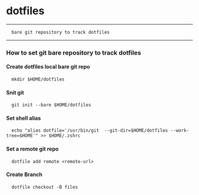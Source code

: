 # dotfiles
****
      bare git repository to track dotfiles
****
### How to set git bare repository to track dotfiles
#### Create dotfiles local bare git repo
      mkdir $HOME/dotfiles
#### Snit git
      git init --bare $HOME/dotfiles
#### Set shell alias
      echo "alias dotfile='/usr/bin/git  --git-dir=$HOME/dotfiles --work-tree=$HOME'" >> $HOME/.zshrc
#### Set a remote git repo
      dotfile add remote <remote-url>
#### Create Branch
      dotfile checkout -B files
      
      

